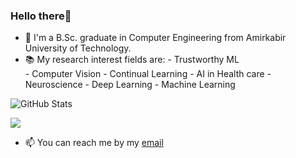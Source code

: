 ### Hello there👋

- 🏫 I'm a B.Sc. graduate in Computer Engineering from Amirkabir University of Technology.
- 📚 My research interest fields are:
        - Trustworthy ML   
        - Computer Vision
        - Continual Learning
        - AI in Health care
        - Neuroscience
        - Deep Learning
        - Machine Learning

![GitHub Stats](https://github-readme-stats.vercel.app/api?username=rojinakashefi&show_icons=true&count_private=true&theme=algolia&hide_rank=True)

![](https://komarev.com/ghpvc/?username=rojinakashefi&color=lightgrey)

- 📫 You can reach me by my [email](mailto:kashefirojina8@gmail.com)


